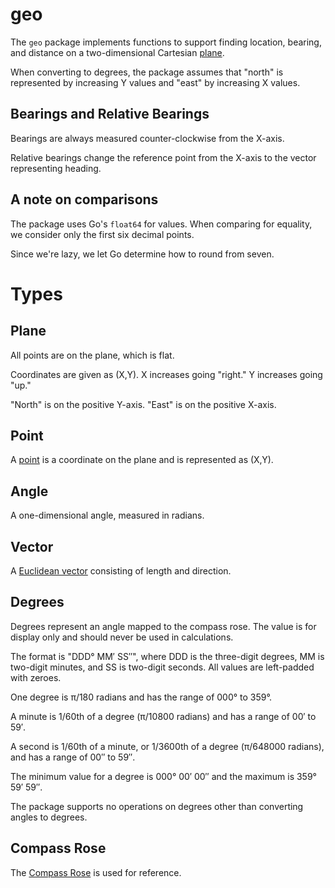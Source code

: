 # geo

The `geo` package implements functions to support finding location, bearing, and distance on a two-dimensional Cartesian [plane](https://en.wikipedia.org/wiki/Two-dimensional_space).

When converting to degrees, the package assumes that "north" is represented by increasing Y values and "east" by increasing X values.

## Bearings and Relative Bearings
Bearings are always measured counter-clockwise from the X-axis.

Relative bearings change the reference point from the X-axis to the vector representing heading.

## A note on comparisons

The package uses Go's `float64` for values.
When comparing for equality, we consider only the first six decimal points.

Since we're lazy, we let Go determine how to round from seven.

# Types

## Plane
All points are on the plane, which is flat.

Coordinates are given as (X,Y).
X increases going "right."
Y increases going "up."

"North" is on the positive Y-axis.
"East" is on the positive X-axis.

## Point
A [point](https://en.wikipedia.org/wiki/Point_(geometry)) is a coordinate on the plane and is represented as (X,Y).

## Angle

A one-dimensional angle, measured in radians.

## Vector

A [Euclidean vector](https://en.wikipedia.org/wiki/Euclidean_vector) consisting of length and direction.

## Degrees

Degrees represent an angle mapped to the compass rose.
The value is for display only and should never be used in calculations.

The format is "DDD° MM′ SS″", where DDD is the three-digit degrees, MM is two-digit minutes, and SS is two-digit seconds.
All values are left-padded with zeroes.

One degree is π/180 radians and has the range of 000° to 359°.

A minute is 1/60th of a degree (π/10800 radians) and has a range of 00′ to 59′.

A second is 1/60th of a minute, or 1/3600th of a degree (π/648000 radians), and has a range of 00″ to 59″.

The minimum value for a degree is 000° 00′ 00″ and the maximum is 359° 59′ 59″.

The package supports no operations on degrees other than converting angles to degrees.

## Compass Rose
The [Compass Rose](compass-rose-32-pt.svg.png) is used for reference.